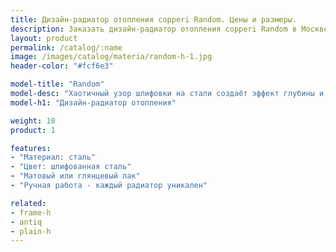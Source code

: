 ```yaml
---
title: Дизайн-радиатор отопления copperi Random. Цены и размеры.
description: Заказать дизайн-радиатор отопления copperi Random в Москве.
layout: product
permalink: /catalog/:name
image: /images/catalog/materia/random-h-1.jpg
header-color: "#fcf6e3"

model-title: "Random"
model-desc: "Хаотичный узор шлифовки на стали создаёт эффект глубины и бесконечное количество отблесков. Узор наносится вручную, поэтому каждый радиатор получается уникальным."
model-h1: "Дизайн-радиатор отопления"

weight: 10
product: 1

features:
- "Материал: сталь"
- "Цвет: шлифованная сталь"
- "Матовый или глянцевый лак"
- "Ручная работа - каждый радиатор уникален"

related:
- frame-h
- antiq
- plain-h
---
```

